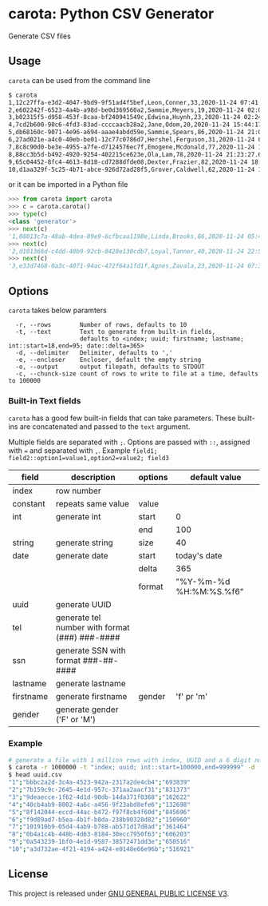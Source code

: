 # carota: Python CSV Generator

Generate CSV files

## Usage

`carota` can be used from the command line

```bash
$ carota
1,12c27ffa-e3d2-4047-9bd9-9f51ad4f5bef,Leon,Conner,33,2020-11-24 07:41:58.7301486
2,e602242f-6523-4a4b-a98d-be0d369560a2,Sammie,Meyers,19,2020-11-24 02:05:07.8303456
3,b02315f5-d958-453f-8caa-bf240941549c,Edwina,Huynh,23,2020-11-24 02:24:38.9980546
4,7cd2b600-90c6-4fd3-83ad-ccccaacb28a2,Jane,Odom,20,2020-11-24 15:44:17.4212966
5,db68160c-9071-4e96-a694-aaae4abdd59e,Sammie,Spears,86,2020-11-24 21:01:08.0026106
6,27ad021e-a4c0-40eb-be01-12c77c0786d7,Hershel,Ferguson,31,2020-11-24 07:25:13.7885466
7,8c8c90d0-be3e-4955-a7fe-d7124576ec7f,Emogene,Mcdonald,77,2020-11-24 14:19:52.2845036
8,88cc3b5d-b492-4920-9254-402215ce623e,Ola,Lam,78,2020-11-24 21:23:27.6392176
9,65c04452-8fc4-4613-8d18-cd7288dfde08,Dexter,Frazier,82,2020-11-24 18:04:38.4322766
10,d1aa329f-5c25-4b71-abce-926d72ad28f5,Grover,Caldwell,62,2020-11-24 10:58:27.3631516
```

or it can be imported in a Python file

```python
>>> from carota import carota
>>> c = carota.carota()
>>> type(c)
<class 'generator'>
>>> next(c)
'1,08013c7a-48ab-4dea-89e9-6cfbcaa1198e,Linda,Brooks,86,2020-11-24 05:46:22.9924216'
>>> next(c)
'2,d101366d-c4dd-40b9-92cb-0428e130cdb7,Loyal,Tanner,40,2020-11-24 22:56:38.6393126'
>>> next(c)
'3,e33d7468-0a3c-4071-94ac-472f64a1fd1f,Agnes,Zavala,23,2020-11-24 07:33:38.1772276'
```

## Options

`carota` takes below paramters

```text
  -r, --rows        Number of rows, defaults to 10
  -t, --text        Text to generate from built-in fields,
                    defaults to <index; uuid; firstname; lastname; int::start=18,end=95; date::delta=365>
  -d, --delimiter   Delimiter, defaults to ','
  -e, --encloser    Encloser, default the empty string
  -o, --output      output filepath, defaults to STDOUT
  -c, --chunck-size count of rows to write to file at a time, defaults to 100000
```

### Built-in Text fields

`carota` has a good few built-in fields that can take parameters. These built-ins are concatenated and passed to the `text` argument.

Multiple fields are separated with `;`. Options are passed with `::`, assigned with `=` and separated with `,`.
Example `field1; field2::option1=value1,option2=value2; field3`

| field     | description                                    | options | default value           |
|-----------|------------------------------------------------|---------|-------------------------|
| index     | row number                                     |         |                         |
| constant  | repeats same value                             | value   |                         |
| int       | generate int                                   | start   | 0                       |
|           |                                                | end     | 100                     |
| string    | generate string                                | size    | 40                      |
| date      | generate date                                  | start   | today's date            |
|           |                                                | delta   | 365                     |
|           |                                                | format  | "%Y-%m-%d %H:%M:%S.%f6" |
| uuid      | generate UUID                                  |         |                         |
| tel       | generate tel number with format (###) ###-#### |         |                         |
| ssn       | generate SSN with format ###-##-####           |         |                         |
| lastname  | generate lastname                              |         |                         |
| firstname | generate firstname                             | gender  | 'f' pr 'm'              |
| gender    | generate gender ('F' or 'M')                   |         |                         |


### Example

```bash
# generate a file with 1 million rows with index, UUID and a 6 digit number.
$ carota -r 1000000 -t "index; uuid; int::start=100000,end=999999" -d ';' -e '"' -o uuid.csv
$ head uuid.csv
"1";"bbbc2a2d-3c4a-4523-942a-2317a2de4cb4";"693839"
"2";"7b159c9c-2645-4e1d-957c-371aa2aacf31";"831373"
"3";"9deaecce-1f62-4d1d-90db-14da371f0368";"162622"
"4";"40cb4ab9-8002-4a6c-a456-9f23abd8efe6";"132698"
"5";"8f142044-eccd-44ac-b472-f97f8cb4f60d";"845696"
"6";"f9d89ad7-b5ea-4b1f-b8da-238b90328d82";"150960"
"7";"101910b9-05d4-4ab9-b788-ab571d17d8ad";"361464"
"8";"0b4a1c4b-448b-4d63-8184-30ecc7950f63";"606203"
"9";"0a543239-1bf0-4e1d-9587-38572471dd3e";"650516"
"10";"a3d732ae-4f21-4194-a424-e0148e66e96b";"516921"
```

## License

This project is released under [GNU GENERAL PUBLIC LICENSE V3](https://www.gnu.org/licenses/gpl-3.0.en.html).
